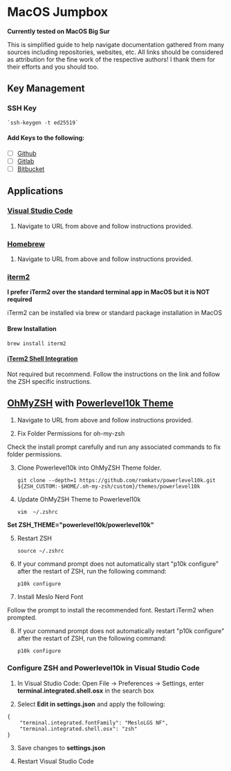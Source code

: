# MacOS Jumpbox

**Currently tested on MacOS Big Sur**

This is simplified guide to help navigate documentation gathered from many sources including repositories, websites, etc. All links should be considered as attribution for the fine work of the respective authors! I thank them for their efforts and you should too.

## Key Management

### SSH Key

    `ssh-keygen -t ed25519`

#### Add Keys to the following:

- [ ] [Github](https://github.com/settings/keys)
- [ ] [Gitlab](https://gitlab.com/-/profile/keys)
- [ ] [Bitbucket](https://bitbucket.org/account/settings/ssh-keys/)

## Applications

### [Visual Studio Code](https://code.visualstudio.com)

1. Navigate to URL from above and follow instructions provided.

### [Homebrew](https://brew.sh/)

1. Navigate to URL from above and follow instructions provided.

### [iterm2](https://iterm2.com)

**I prefer iTerm2 over the standard terminal app in MacOS but it is NOT required**

iTerm2 can be installed via brew or standard package installation in MacOS

#### Brew Installation

```
brew install iterm2
```

#### [iTerm2 Shell Integration](https://iterm2.com/documentation-shell-integration.html)

Not required but recommend. Follow the instructions on the link and follow the ZSH specific instructions.

## [OhMyZSH](https://ohmyz.sh/) with [Powerlevel10k Theme](https://github.com/romkatv/powerlevel10k)

1. Navigate to URL from above and follow instructions provided.

2. Fix Folder Permissions for oh-my-zsh

Check the install prompt carefully and run any associated commands to fix folder permissions.

3. Clone Powerlevel10k into OhMyZSH Theme folder.

    `git clone --depth=1 https://github.com/romkatv/powerlevel10k.git ${ZSH_CUSTOM:-$HOME/.oh-my-zsh/custom}/themes/powerlevel10k`


4. Update OhMyZSH Theme to Powerlevel10k

    `vim  ~/.zshrc`

**Set ZSH_THEME="powerlevel10k/powerlevel10k"**

5. Restart ZSH

    `source ~/.zshrc`

6. If your command prompt does not automatically start "p10k configure" after the restart of ZSH, run the following command:

    ` p10k configure `

7. Install Meslo Nerd Font

Follow the prompt to install the recommended font. Restart iTerm2 when prompted.

8. If your command prompt does not automatically restart "p10k configure" after the restart of ZSH, run the following command:

    ` p10k configure `

### Configure ZSH and Powerlevel10k in Visual Studio Code

1. In Visual Studio Code: Open File → Preferences → Settings, enter **terminal.integrated.shell.osx** in the search box 

2. Select **Edit in settings.json** and apply the following:

```
{
    "terminal.integrated.fontFamily": "MesloLGS NF",
    "terminal.integrated.shell.osx": "zsh"
}
```
3. Save changes to **settings.json**

4. Restart Visual Studio Code